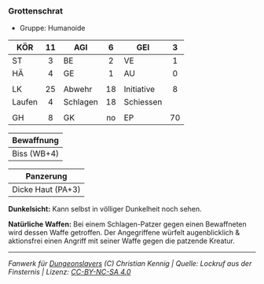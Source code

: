 ### Grottenschrat

- Gruppe: Humanoide

| KÖR    | 11  | AGI      |  6  | GEI        |  3  |
| ------ | :-: | -------- | :-: | ---------- | :-: |
| ST     |  3  | BE       |  2  | VE         |  1  |
| HÄ     |  4  | GE       |  1  | AU         |  0  |
|        |     |          |     |            |     |
| LK     | 25  | Abwehr   | 18  | Initiative |  8  |
| Laufen |  4  | Schlagen | 18  | Schiessen  |     |
|        |     |          |     |            |     |
| GH     |  8  | GK       | no  | EP         | 70  |

| Bewaffnung  |
| :---------: |
| Biss (WB+4) |

|     Panzerung     |
| :---------------: |
| Dicke Haut (PA+3) |

**Dunkelsicht:** Kann selbst in völliger Dunkelheit noch sehen.

**Natürliche Waffen:** Bei einem Schlagen-Patzer gegen einen Bewaffneten wird dessen Waffe getroffen. Der Angegriffene würfelt augenblicklich & aktionsfrei einen Angriff mit seiner Waffe gegen die patzende Kreatur.

---

_Fanwerk für [Dungeonslayers](https://www.dungeonslayers.net/) (C) Christian Kennig | Quelle: Lockruf aus der Finsternis | Lizenz: [CC-BY-NC-SA 4.0](https://creativecommons.org/licenses/by-nc-sa/4.0/deed.de)_
